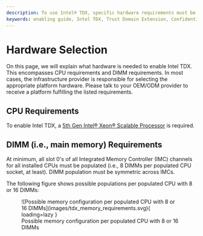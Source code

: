 ```yaml
---
description: To use Intel® TDX, specific hardware requirements must be met. This includes the CPU seclection and the DIMM population.
keywords: enabling guide, Intel TDX, Trust Domain Extension, Confidential Computing, hardware setup, hardware selection
---
```

<!---
Copyright (C) 2024 Intel Corporation
SPDX-License-Identifier: CC-BY-4.0
-->

# Hardware Selection

On this page, we will explain what hardware is needed to enable Intel TDX.
This encompasses CPU requirements and DIMM requirements.
In most cases, the infrastructure provider is responsible for selecting the appropriate platform hardware.
Please talk to your OEM/ODM provider to receive a platform fulfilling the listed requirements.


## CPU Requirements

To enable Intel TDX, a [5th Gen Intel® Xeon® Scalable Processor](https://www.intel.com/content/www/us/en/products/docs/processors/xeon/5th-gen-xeon-scalable-processors.html) is required.


## DIMM (i.e., main memory) Requirements

At minimum, all slot 0's of all Integrated Memory Controller (IMC) channels for all installed CPUs must be populated (i.e., 8 DIMMs per populated CPU socket, at least).
DIMM population must be symmetric across IMCs.

The following figure shows possible populations per populated CPU with 8 or 16 DIMMs:
<figure markdown>
  ![Possible memory configuration per populated CPU with 8 or 16 DIMMs](images/tdx_memory_requirements.svg){ loading=lazy }
  <figcaption>Possible memory configuration per populated CPU with 8 or 16 DIMMs</figcaption>
</figure>

